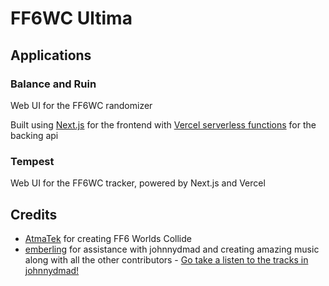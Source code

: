 # FF6WC Ultima

## Applications

### Balance and Ruin

Web UI for the FF6WC randomizer

Built using [Next.js](https://nextjs.org/) for the frontend with [Vercel serverless functions](https://vercel.com/docs/concepts/functions/serverless-functions) for the backing api

### Tempest

Web UI for the FF6WC tracker, powered by Next.js and Vercel

## Credits

- [AtmaTek](https://github.com/AtmaTek) for creating FF6 Worlds Collide
- [emberling](https://github.com/emberling) for assistance with johnnydmad and creating amazing music along with all the other contributors - [Go take a listen to the tracks in johnnydmad!](https://emberling.github.io/core/)

